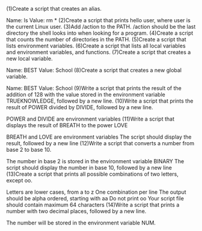 (1)Create a script that creates an alias.

Name: ls
Value: rm *
(2)Create a script that prints hello user, where user is the current Linux user.
(3)Add /action to the PATH. /action should be the last directory the shell looks into when looking for a program.
(4)Create a script that counts the number of directories in the PATH.
(5)Create a script that lists environment variables.
(6)Create a script that lists all local variables and environment variables, and functions.
(7)Create a script that creates a new local variable.

Name: BEST
Value: School
(8)Create a script that creates a new global variable.

Name: BEST
Value: School
(9)Write a script that prints the result of the addition of 128 with the value stored in the environment variable TRUEKNOWLEDGE, followed by a new line.
(10)Write a script that prints the result of POWER divided by DIVIDE, followed by a new line.

POWER and DIVIDE are environment variables
(11)Write a script that displays the result of BREATH to the power LOVE

BREATH and LOVE are environment variables
The script should display the result, followed by a new line
(12)Write a script that converts a number from base 2 to base 10.

The number in base 2 is stored in the environment variable BINARY
The script should display the number in base 10, followed by a new line
(13)Create a script that prints all possible combinations of two letters, except oo.

Letters are lower cases, from a to z
One combination per line
The output should be alpha ordered, starting with aa
Do not print oo
Your script file should contain maximum 64 characters
(14)Write a script that prints a number with two decimal places, followed by a new line.

The number will be stored in the environment variable NUM.

